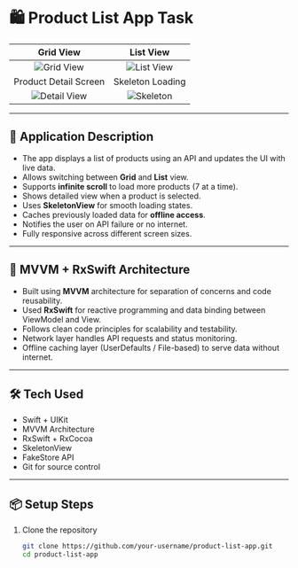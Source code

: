 # 🛍️ Product List App Task

Grid View               |  List View
:-------------------------:|:-------------------------:
![Grid View](https://your-image-url.com/grid.png)  |  ![List View](https://your-image-url.com/list.png)
Product Detail Screen    |  Skeleton Loading
![Detail View](https://your-image-url.com/detail.png)  |  ![Skeleton](https://your-image-url.com/skeleton.png)

---

## 📱 Application Description

* The app displays a list of products using an API and updates the UI with live data.
* Allows switching between **Grid** and **List** view.
* Supports **infinite scroll** to load more products (7 at a time).
* Shows detailed view when a product is selected.
* Uses **SkeletonView** for smooth loading states.
* Caches previously loaded data for **offline access**.
* Notifies the user on API failure or no internet.
* Fully responsive across different screen sizes.

---

## 🧠 MVVM + RxSwift Architecture

* Built using **MVVM** architecture for separation of concerns and code reusability.
* Used **RxSwift** for reactive programming and data binding between ViewModel and View.
* Follows clean code principles for scalability and testability.
* Network layer handles API requests and status monitoring.
* Offline caching layer (UserDefaults / File-based) to serve data without internet.

---

## 🛠️ Tech Used

- Swift + UIKit
- MVVM Architecture
- RxSwift + RxCocoa
- SkeletonView
- FakeStore API
- Git for source control

---

## 📦 Setup Steps

1. Clone the repository  
   ```bash
   git clone https://github.com/your-username/product-list-app.git
   cd product-list-app
